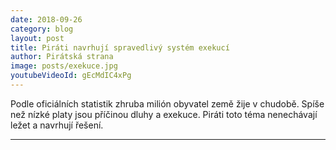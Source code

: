 ```yaml
---
date: 2018-09-26
category: blog
layout: post
title: Piráti navrhují spravedlivý systém exekucí
author: Pirátská strana
image: posts/exekuce.jpg
youtubeVideoId: gEcMdIC4xPg
---
```


Podle oficiálních statistik zhruba milión obyvatel země žije v chudobě. Spíše než nízké platy jsou příčinou dluhy a exekuce. Piráti toto téma nenechávají ležet a navrhují řešení.


- - -
